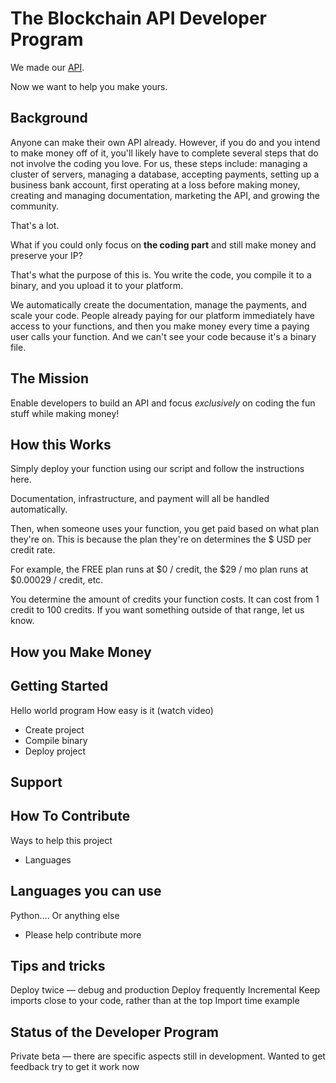 # The Blockchain API Developer Program

We made our <a href="https://docs.blockchainapi.com" target="_blank">API</a>.

Now we want to help you make yours.

## Background

Anyone can make their own API already. However, if you do and you intend to make money off of it, 
you'll likely have to complete several steps that do not involve the coding you love. For us, these steps include: 
managing a cluster of servers, managing a database, accepting payments, setting up a business bank account, first operating 
at a loss before making money, creating and managing documentation, marketing the API, and growing the community.

That's a lot.

What if you could only focus on **the coding part** and still make money and preserve your IP?

That's what the purpose of this is. You write the code, you compile it to a binary, and you upload it to your platform.

We automatically create the documentation, manage the payments, and scale your code. People already paying for our platform
 immediately have access to your functions, and then you make money every time a paying user calls your function. 
And we can't see your code because it's a binary file.

## The Mission

Enable developers to build an API and focus *exclusively* on coding the fun stuff while making money!

## How this Works

Simply deploy your function using our script and follow the instructions here.

Documentation, infrastructure, and payment will all be handled automatically.

Then, when someone uses your function, you get paid based on what plan they're on. This is because the plan they're on
determines the $ USD per credit rate. 

For example, the FREE plan runs at $0 / credit, the $29 / mo plan runs at $0.00029 / credit, etc.

You determine the amount of credits your function costs. It can cost from 1 credit to 100 credits. If you want something 
outside of that range, let us know.

## How you Make Money

## Getting Started

Hello world program
How easy is it (watch video)
- Create project
- Compile binary
- Deploy project

## Support

## How To Contribute

Ways to help this project
- Languages

## Languages you can use
Python…. Or anything else
- Please help contribute more

## Tips and tricks

Deploy twice — debug and production 
Deploy frequently 
Incremental 
Keep imports close to your code, rather than at the top 
Import time example

## Status of the Developer Program

Private beta — there are specific aspects still in development. Wanted to get feedback try to get it work now
